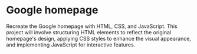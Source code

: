 # Google homepage
Recreate the Google homepage with HTML, CSS, and JavaScript. This project will involve structuring HTML elements to reflect the original homepage's design, applying CSS styles to enhance the visual appearance, and implementing JavaScript for interactive features. 

